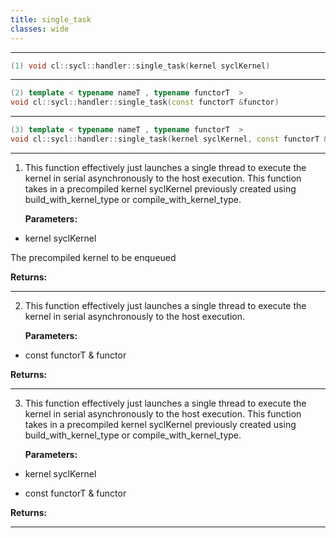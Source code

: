 ```yaml
---
title: single_task
classes: wide
---
```



---

```cpp
(1) void cl::sycl::handler::single_task(kernel syclKernel)
```

---

```cpp
(2) template < typename nameT , typename functorT  >
void cl::sycl::handler::single_task(const functorT &functor)
```

---

```cpp
(3) template < typename nameT , typename functorT  >
void cl::sycl::handler::single_task(kernel syclKernel, const functorT &functor)
```

---

1. This function effectively just launches a single thread to execute the kernel in serial asynchronously to the host execution. This function takes in a precompiled kernel syclKernel previously created using build_with_kernel_type or compile_with_kernel_type. 

   **Parameters:**

  * kernel syclKernel

   The precompiled kernel to be enqueued 

   **Returns:** 

---

2. This function effectively just launches a single thread to execute the kernel in serial asynchronously to the host execution. 

   **Parameters:**

  * const functorT & functor

   

   **Returns:** 

---

3. This function effectively just launches a single thread to execute the kernel in serial asynchronously to the host execution. This function takes in a precompiled kernel syclKernel previously created using build_with_kernel_type or compile_with_kernel_type. 

   **Parameters:**

  * kernel syclKernel

   

  * const functorT & functor

   

   **Returns:** 

---


